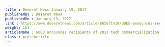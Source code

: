 ```yaml
---
title : Deseret News January 19, 2017
publishedBy : Deseret News
publishedOn : January 19, 2017
link : https://www.deseretnews.com/article/865671419/GOED-announces-recipients-of-2017-tech-commercialization-grants.html
weight: 151
articleName : GOED announces recipients of 2017 tech commercialization grants
class : pressArticle
---
```

